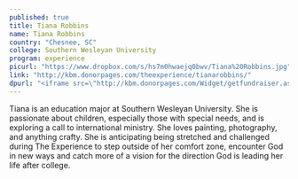 ```yaml
---
published: true
title: Tiana Robbins
name: Tiana Robbins
country: "Chesnee, SC"
college: Southern Wesleyan University
program: experience
picurl: "https://www.dropbox.com/s/hs7m0hwaejq0bwv/Tiana%20Robbins.jpg"
link: "http://kbm.donorpages.com/theexperience/tianarobbins/"
dpurl: "<iframe src=\"http://kbm.donorpages.com/Widget/getfundraiser.aspx?styleid=1&fid=a013bcd5-e6b7-4179-aefb-17211a247036&pageId=416&did=9e6e189d-1066-4f69-bed1-bf32a5ec586f&type=indiv\" style=\"height:255px; width:220px;\" frameborder=\"0\" scrolling=\"no\" />"
---
```


Tiana is an education major at Southern Wesleyan University. She is passionate about children, especially those with special needs, and is exploring a call to international ministry. She loves painting, photography, and anything crafty. She is anticipating being stretched and challenged during The Experience to step outside of her comfort zone, encounter God in new ways and catch more of a vision for the direction God is leading her life after college.